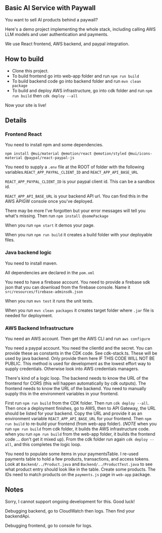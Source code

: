 ## Basic AI Service with Paywall

You want to sell AI products behind a paywall?

Here's a demo project implementing the whole stack, including calling AWS LLM models and user authentication and payments.

We use React frontend, AWS backend, and paypal integration.

## How to build

- Clone this project.
- To build frontend go into web-app folder and run `npm run build`
- To build backend code go into backend folder and run `mvn clean package`
- To build and deploy AWS infrastructure, go into cdk folder and run `npm run build` then `cdk deploy --all`

Now your site is live!

## Details

### Frontend React
You need to install npm and some dependencies.

```npm install @mui/material @emotion/react @emotion/styled @mui/icons-material @paypal/react-paypal-js```

You need to supply a `.env` file at the ROOT of folder with the following variables.`REACT_APP_PAYPAL_CLIENT_ID` and `REACT_APP_API_BASE_URL`

`REACT_APP_PAYPAL_CLIENT_ID` is your paypal client id. This can be a sandbox id. 

`REACT_APP_API_BASE_URL` is your backend API url. You can find this in the AWS APIGW console once you've deployed.

There may be more I've forgotten but your error messages will tell you what's missing. Then run `npm install @somePackage`

When you run `npm start` it demos your page.

When you run `npm run build` it creates a build folder with your deployable files.

### Java backend logic
You need to install maven.

All dependencies are declared in the `pom.xml`

You need to have a firebase account. You need to provide a firebase sdk json that you can download from the firebase console. Name it `src/resources/firebase-adminsdk.json`

When you run `mvn test` it runs the unit tests.

When you run `mvn clean packages` it creates target folder where `.jar` file is needed for deployment.


### AWS Backend Infrastructure
You need an AWS account. Then get the AWS CLI and run `aws configure`

You need a paypal account. You need the clientId and the secret. You can provide these as constants in the CDK code. See cdk-stack.ts. These will be used by java backend. Only provide them here IF THIS CODE WILL NOT BE PUBLIC. This method is used for development as the lowest effort way to supply credentials. Otherwise look into AWS credentials managers.

There's kind of a logic loop. The backend needs to know the URL of the frontend for CORS (this will happen automatically by cdk outputs). The frontend needs to know the URL of the backend. You need to manually supply this in the environment variables in your frontend. 

First run `npm run build` from the CDK folder. Then run `cdk deploy --all`. Then once a deployment finishes, go to AWS, then to API Gateway, the URL should be listed for your backend. Copy the URL and provide it as an environment variable `REACT_APP_API_BASE_URL` for your frontend. Then `npm run build` to re-build your frontend (from web-app folder). (*NOTE* when you run `npm run build` from cdk folder, it builds the AWS infrastructure code. when you run `npm run build` from the web-app folder, it builds the frontend code ... don't get it mixed up). From the cdk folder run again `cdk deploy --all`, and this completes the logic loop.

You need to populate some items in your paymentsTable. I re-used payments table to hold a few products, transactions, and access tokens. Look at `Backend/../Product.java` and `Backend/../ProductTest.java` to see what product entry should look like in the table. Create some products. The IDs need to match products on the `payments.js` page in `web-app` package.

## Notes

Sorry, I cannot support ongoing development for this. Good luck!

Debugging backend, go to CloudWatch then logs. Then find your backendApi.

Debugging frontend, go to console for logs.

